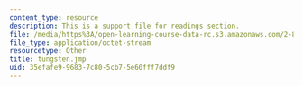 ```yaml
---
content_type: resource
description: This is a support file for readings section.
file: /media/https%3A/open-learning-course-data-rc.s3.amazonaws.com/2-830j-control-of-manufacturing-processes-sma-6303-spring-2008/35efafe996837c805cb75e60fff7ddf9_tungsten.jmp
file_type: application/octet-stream
resourcetype: Other
title: tungsten.jmp
uid: 35efafe9-9683-7c80-5cb7-5e60fff7ddf9
---
```

